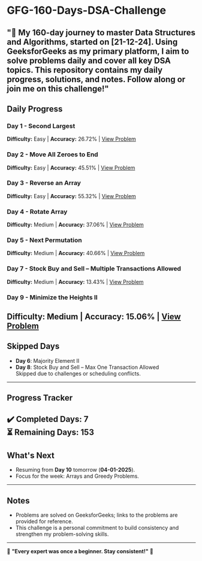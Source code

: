 # GFG-160-Days-DSA-Challenge
"🌟 My 160-day journey to master Data Structures and Algorithms, started on [21-12-24]. Using GeeksforGeeks as my primary platform, I aim to solve problems daily and cover all key DSA topics. This repository contains my daily progress, solutions, and notes. Follow along or join me on this challenge!"
---

## Daily Progress

### Day 1 - Second Largest  
**Difficulty:** Easy | **Accuracy:** 26.72% | [View Problem](https://practice.geeksforgeeks.org/problems/second-largest/0)

### Day 2 - Move All Zeroes to End  
**Difficulty:** Easy | **Accuracy:** 45.51% | [View Problem](https://practice.geeksforgeeks.org/problems/move-all-zeroes-to-end/0)

### Day 3 - Reverse an Array  
**Difficulty:** Easy | **Accuracy:** 55.32% | [View Problem](https://practice.geeksforgeeks.org/problems/reverse-an-array/0)

### Day 4 - Rotate Array  
**Difficulty:** Medium | **Accuracy:** 37.06% | [View Problem](https://practice.geeksforgeeks.org/problems/rotate-array/0)

### Day 5 - Next Permutation  
**Difficulty:** Medium | **Accuracy:** 40.66% | [View Problem](https://practice.geeksforgeeks.org/problems/next-permutation/0)

### Day 7 - Stock Buy and Sell – Multiple Transactions Allowed  
**Difficulty:** Medium | **Accuracy:** 13.43% | [View Problem](https://practice.geeksforgeeks.org/problems/stock-buy-and-sell/0)

### Day 9 - Minimize the Heights II  
**Difficulty:** Medium | **Accuracy:** 15.06% | [View Problem](https://practice.geeksforgeeks.org/problems/minimize-the-heights-ii/0)
---
## Skipped Days  
- **Day 6**: Majority Element II  
- **Day 8**: Stock Buy and Sell – Max One Transaction Allowed  
Skipped due to challenges or scheduling conflicts.  
---
## Progress Tracker  
✔️ **Completed Days**: 7  
⏳ **Remaining Days**: 153  
---
## What's Next  
- Resuming from **Day 10** tomorrow (**04-01-2025**).  
- Focus for the week: Arrays and Greedy Problems.  
---
## Notes  
- Problems are solved on GeeksforGeeks; links to the problems are provided for reference.  
- This challenge is a personal commitment to build consistency and strengthen my problem-solving skills.  
---
🌟 **"Every expert was once a beginner. Stay consistent!"** 🌟
